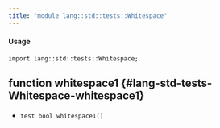 ```yaml
---
title: "module lang::std::tests::Whitespace"
---
```


#### Usage

`import lang::std::tests::Whitespace;`

## function whitespace1 {#lang-std-tests-Whitespace-whitespace1}

* ``test bool whitespace1()``

